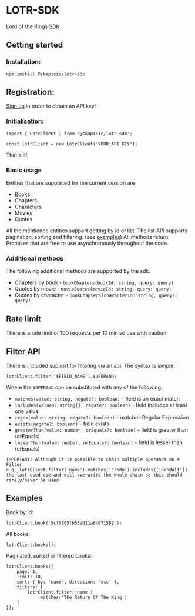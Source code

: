 # LOTR-SDK
Lord of the Rings SDK

## Getting started

### Installation:
`npm install @skapicic/lotr-sdk`

## Registration:

[Sign up](https://the-one-api.dev/sign-up) in order to obtain an API key!

### Initialisation:
```
import { LotrClient } from '@skapicic/lotr-sdk';

const lotrClient = new LotrClient('YOUR_API_KEY');
```

That's it!

### Basic usage

Entities that are supported for the current version are

* Books
* Chapters
* Characters
* Movies
* Quotes

All the mentioned entities support getting by id or list.
The list API supports pagination, sorting and filtering. (see [examples](#examples))
All methods return Promises that are free to use asynchronously throughout the code.

### Additional methods

The following additional methods are supported by the sdk.

* Chapters by book - `bookChapters(bookId: string, query: query)`
* Quotes by movie - `movieQuotes(movieId: string, query: query)`
* Quotes by character - `bookChapters(characterId: string, query?: query)`

## Rate limit

There is a rate limit of 100 requests per 10 min so use with caution!

## Filter API

There is included support for filtering via an api.
The syntax is simple:
```
lotrClient.filter('$FIELD_NAME').$OPERAND;
```
Where the `$OPERAND` can be substituted with any of the following:

* `matches(value: string, negate?: boolean)` - field is an exact match
* `includes(values: string[], negate?: boolean)` - field includes at least one value
* `regex(value: string, negate?: boolean)` - matches Regular Expression
* `exists(negate?: boolean)` - field exists
* `greaterThan(value: number, orEquals?: boolean)` - field is greater than (orEquals)
* `lesserThan(value: number, orEquals?: boolean)` - field is lesser than (orEquals)

```
IMPORTANT: Although it is possible to chain multiple operands on a Filter
e.g. lotrClient.filter('name').matches('Frodo').includes(['Gandalf'])
the last used operand will overwrite the whole chain so this should rarely/never be used
```

## Examples
Book by id:
```
lotrClient.book('5cf5805fb53e011a64671582');
```
All books:
```
lotrClient.books();
```
Paginated, sorted or filtered books:
```
lotrClient.books({
    page: 1,
    limit: 10, 
    sort: { by: 'name', direction: 'asc' },
    filters: [
        lotrClient.filter('name')
            .matches('The Return Of The King')
    ]
});
```
